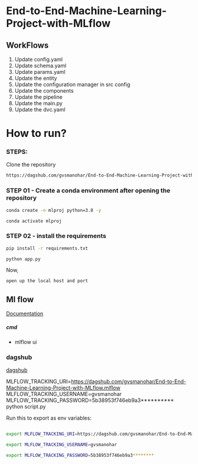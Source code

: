 # End-to-End-Machine-Learning-Project-with-MLflow

## WorkFlows
1. Update config.yaml
2. Update schema.yaml
3. Update params.yaml
4. Update the entity
5. Update the configuration manager in src config
6. Update the components
7. Update the pipeline
8. Update the main.py
9. Update the dvc.yaml


# How to run?

### STEPS:

Clone the repository

```bash
https://dagshub.com/gvsmanohar/End-to-End-Machine-Learning-Project-with-MLflow
```

### STEP 01 - Create a conda environment after opening the repository

```bash
conda create -n mlproj python=3.8 -y
```

```bash
conda activate mlproj
```

### STEP 02 - install the requirements
```bash
pip install -r requirements.txt
```

```bash
python app.py
```

Now,
```bash
open up the local host and port
```

## Ml flow
[Documentation](https://mlflow.org/docs/latest/index.html)

##### cmd
- mlflow ui

### dagshub
[dagshub](https://dagshub.com/)

MLFLOW_TRACKING_URI=https://dagshub.com/gvsmanohar/End-to-End-Machine-Learning-Project-with-MLflow.mlflow \
MLFLOW_TRACKING_USERNAME=gvsmanohar \
MLFLOW_TRACKING_PASSWORD=5b38953f746eb9a3********** \
python script.py

Run this to export as env variables:

```bash

export MLFLOW_TRACKING_URI=https://dagshub.com/gvsmanohar/End-to-End-Machine-Learning-Project-with-MLflow.mlflow

export MLFLOW_TRACKING_USERNAME=gvsmanohar

export MLFLOW_TRACKING_PASSWORD=5b38953f746eb9a3********

```